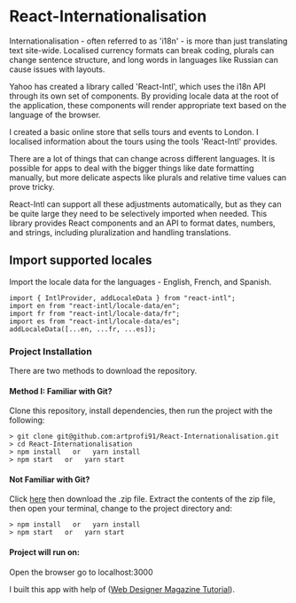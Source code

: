 # React-Internationalisation

Internationalisation - often referred to as 'i18n' - is more than just translating text site-wide. Localised currency formats can break coding, plurals can change sentence structure, and long words in languages like Russian can cause issues with layouts.

Yahoo has created a library called 'React-Intl', which uses the i18n API through its own set of components. By providing locale data at the root of the application, these components will render appropriate text based on the language of the browser.

I created a basic online store that sells tours and events to London. I localised information about the tours using the tools 'React-Intl' provides.

There are a lot of things that can change across different languages. It is possible for apps to deal with the bigger things like date formatting manually, but more delicate aspects like plurals and relative time values can prove tricky.

React-Intl can support all these adjustments automatically, but as they can be quite large they need to be selectively imported when needed. This library provides React components and an API to format dates, numbers, and strings, including pluralization and handling translations.

## Import supported locales

Import the locale data for the languages - English, French, and Spanish.
```
import { IntlProvider, addLocaleData } from "react-intl";
import en from "react-intl/locale-data/en";
import fr from "react-intl/locale-data/fr";
import es from "react-intl/locale-data/es";
addLocaleData([...en, ...fr, ...es]);
```
### Project Installation

There are two methods to download the repository.

#### Method I: Familiar with Git?
Clone this repository, install dependencies, then run the project with the following:

```
> git clone git@github.com:artprofi91/React-Internationalisation.git
> cd React-Internationalisation
> npm install   or   yarn install
> npm start   or   yarn start
```

#### Not Familiar with Git?
Click [here](https://github.com/artprofi91/React-Internationalisation) then download the .zip file. Extract the contents of the zip file, then open your terminal, change to the project directory and:

```
> npm install   or   yarn install
> npm start   or   yarn start
```

#### Project will run on:
Open the browser go to localhost:3000

I built this app with help of ([Web Designer Magazine Tutorial](https://www.myfavouritemagazines.co.uk/design/web-designer-magazine-subscription/)).


